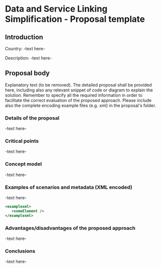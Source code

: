 # Data and Service Linking Simplification - Proposal template

## Introduction

Country: -text here-

Description: -text here-

## Proposal body
Explanatory text (to be removed). The detailed proposal shall be provided here, including also any relevant snippet of code or diagram to explain the solution. Remember to specify all the required information in order to facilitate the correct evaluation of the proposed approach.
Please include also the complete encoding example files (e.g. xml) in the proposal's folder.

### Details of the proposal
-text here-

### Critical points
-text here-

### Concept model
-text here-

### Examples of scenarios and metadata (XML encoded)
-text here-

```xml
<examplexml>
   <someElement />  
</examplexml>
```

### Advantages/disadvantages of the proposed approach
-text here-

### Conclusions 
-text here-
